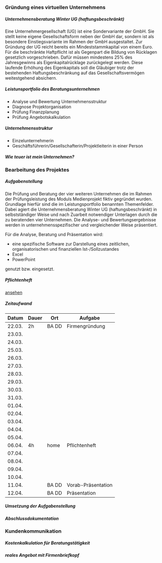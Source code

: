 ### Gründung eines virtuellen Unternehmens

##### Unternehmensberatung Winter UG (haftungsbeschränkt)

Eine Unternehmergesellschaft (UG) ist eine Sondervariante der GmbH. Sie stellt keine eigene Gesellschaftsform neben der GmbH dar, sondern ist als besondere Einstiegsvariante im Rahmen der GmbH ausgestaltet. Zur Gründung der UG reicht bereits ein Mindeststammkapital von einem Euro. Für die beschränkte Haftpflicht ist als Gegenpart die Bildung von Rücklagen gesetzlich vorgeschrieben. Dafür müssen mindestens 25% des Jahresgewinns als Eigenkapitalrücklage zurückgelegt werden. Diese laufende Erhöhung des Eigenkapitals soll die Gläubiger trotz der bestehenden Haftungsbeschränkung auf das Gesellschaftsvermögen weitestgehend absichern.

##### Leistunsportfolio des Beratungsunternehmen

* Analyse und Bewertung Unternehmensstruktur
* Diagnose Projektorganisation
* Prüfung Finanzplanung
* Prüfung Angebotskalkulation

##### Unternehmensstruktur

* Einzelunternehmerin
* Geschäftsführerin/Gesellschafterin/Projektleiterin in einer Person

##### Wie teuer ist mein Unternehmen?

### Bearbeitung des Projektes

##### Aufgabenstellung

Die Prüfung und Beratung der vier weiteren Unternehmen die im Rahmen der Prüfungsleistung des Moduls Medienprojekt fiktiv gegründet wurden. Grundlage hierfür sind die im Leistungsportfolio benannten Themenfelder. Dabei agiert die Unternehmensberatung Winter UG (haftungsbeschränkt) in selbstständiger Weise und nach Zuarbeit notwendiger Unterlagen durch die zu beratenden vier Unternehmen. Die Analyse- und Bewertungsergebnisse werden in unternehmensspezifischer und vergleichender Weise präsentiert.

Für die Analyse, Beratung und Präsentation wird:
*	eine spezifische Software zur Darstellung eines zeitlichen, organisatorischen und finanziellen Ist-/Sollzustandes
* Excel
*	PowerPoint

genutzt bzw. eingesetzt.

##### Pflichtenheft

[ansehen](https://staubmutzel.github.io/Medienprojekt-MI14-1/Pflichtenheft.pdf)

##### Zeitaufwand

Datum | Dauer | Ort  | Aufgabe
------------ | ------------- | ------------- | -------------
22.03. | 2h | BA DD  | Firmengründung 
23.03. |  |  | 
24.03. |  |  | 
25.03. |  |  | 
26.03. |  |  | 
27.03. |  |  | 
28.03. |  |  | 
29.03. |  |  | 
30.03. |  |  | 
31.03. |  |  | 
01.04. |  |  | 
02.04. |  |  | 
03.04. |  |  | 
04.04. |  |  | 
05.04. |  |  | 
06.04. | 4h | home | Pflichtenheft 
07.04. |  |  | 
08.04. |  |  | 
09.04. |  |  | 
10.04. |  |  | 
11.04. |  | BA DD | Vorab-Präsentation
12.04. |  | BA DD | Präsentation

##### Umsetzung der Aufgabenstellung

##### Abschlussdokumentation

### Kundenkommunikation

##### Kostenkalkulation für Beratungstätigkeit

##### reales Angebot mit Firmenbriefkopf
